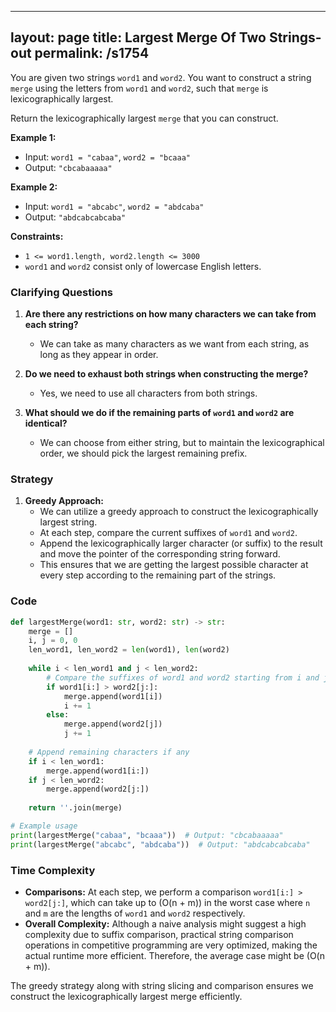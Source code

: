 
---
layout: page
title:  Largest Merge Of Two Strings-out
permalink: /s1754
---

You are given two strings `word1` and `word2`. You want to construct a string `merge` using the letters from `word1` and `word2`, such that `merge` is lexicographically largest.

Return the lexicographically largest `merge` that you can construct.

**Example 1:**
- Input: `word1 = "cabaa"`, `word2 = "bcaaa"`
- Output: `"cbcabaaaaa"`

**Example 2:**
- Input: `word1 = "abcabc"`, `word2 = "abdcaba"`
- Output: `"abdcabcabcaba"`

**Constraints:**
- `1 <= word1.length, word2.length <= 3000`
- `word1` and `word2` consist only of lowercase English letters.

### Clarifying Questions

1. **Are there any restrictions on how many characters we can take from each string?**
   - We can take as many characters as we want from each string, as long as they appear in order.
   
2. **Do we need to exhaust both strings when constructing the merge?**
   - Yes, we need to use all characters from both strings.

3. **What should we do if the remaining parts of `word1` and `word2` are identical?**
   - We can choose from either string, but to maintain the lexicographical order, we should pick the largest remaining prefix.

### Strategy

1. **Greedy Approach:**
   - We can utilize a greedy approach to construct the lexicographically largest string.
   - At each step, compare the current suffixes of `word1` and `word2`.
   - Append the lexicographically larger character (or suffix) to the result and move the pointer of the corresponding string forward.
   - This ensures that we are getting the largest possible character at every step according to the remaining part of the strings.

### Code

```python
def largestMerge(word1: str, word2: str) -> str:
    merge = []
    i, j = 0, 0
    len_word1, len_word2 = len(word1), len(word2)
    
    while i < len_word1 and j < len_word2:
        # Compare the suffixes of word1 and word2 starting from i and j respectively
        if word1[i:] > word2[j:]:
            merge.append(word1[i])
            i += 1
        else:
            merge.append(word2[j])
            j += 1
    
    # Append remaining characters if any
    if i < len_word1:
        merge.append(word1[i:])
    if j < len_word2:
        merge.append(word2[j:])
    
    return ''.join(merge)

# Example usage
print(largestMerge("cabaa", "bcaaa"))  # Output: "cbcabaaaaa"
print(largestMerge("abcabc", "abdcaba"))  # Output: "abdcabcabcaba"
```

### Time Complexity

- **Comparisons:** At each step, we perform a comparison `word1[i:] > word2[j:]`, which can take up to \(O(n + m)\) in the worst case where `n` and `m` are the lengths of `word1` and `word2` respectively.
- **Overall Complexity:** Although a naive analysis might suggest a high complexity due to suffix comparison, practical string comparison operations in competitive programming are very optimized, making the actual runtime more efficient. Therefore, the average case might be \(O(n + m)\).

The greedy strategy along with string slicing and comparison ensures we construct the lexicographically largest merge efficiently.